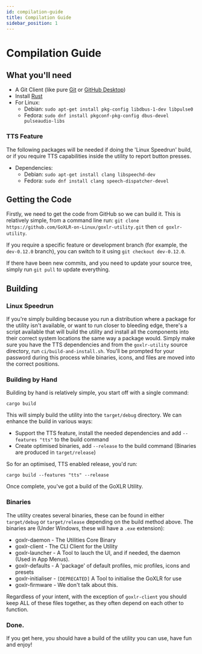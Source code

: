 ```yaml
---
id: compilation-guide
title: Compilation Guide
sidebar_position: 1
---
```


# Compilation Guide

## What you'll need

- A Git Client (like pure [Git](https://git-scm.com/) or [GitHub Desktop](https://desktop.github.com/))
- Install [Rust](https://rustup.rs/)
- For Linux:<br/>
  - Debian: `sudo apt-get install pkg-config libdbus-1-dev libpulse0`<br/>
  - Fedora: `sudo dnf install pkgconf-pkg-config dbus-devel pulseaudio-libs`

### TTS Feature

The following packages will be needed if doing the 'Linux Speedrun' build,
or if you require TTS capabilities inside the utility to report button presses.
- Dependencies:<br/>
  - Debian: `sudo apt-get install clang libspeechd-dev`
  - Fedora: `sudo dnf install clang speech-dispatcher-devel`

## Getting the Code

Firstly, we need to get the code from GitHub so we can build it. This is relatively simple,
from a command line run: `git clone https://github.com/GoXLR-on-Linux/goxlr-utility.git` then `cd goxlr-utility`.

If you require a specific feature or development branch (for example, the `dev-0.12.0` branch), you can switch to it using `git checkout dev-0.12.0`.

If there have been new commits, and you need to update your source tree, simply run `git pull` to update everything.

## Building

### Linux Speedrun

If you're simply building because you run a distribution where a package for the utility isn't available,
or want to run closer to bleeding edge, there's a script available that will build the utility and install
all the components into their correct system locations the same way a package would. Simply make sure you have
the TTS dependencies and from the `goxlr-utility` source directory, run `ci/build-and-install.sh`.
You'll be prompted for your password during this process while binaries, icons, and files are moved into the correct positions.

### Building by Hand

Building by hand is relatively simple, you start off with a single command:

`cargo build`

This will simply build the utility into the `target/debug` directory. We can enhance the build in various ways:

- Support the TTS feature, install the needed dependencies and add `--features "tts"` to the build command
- Create optimised binaries, add `--release` to the build command (Binaries are produced in `target/release`)

So for an optimised, TTS enabled release, you'd run:

`cargo build --features "tts" --release`

Once complete, you've got a build of the GoXLR Utility.

### Binaries

The utility creates several binaries, these can be found in either `target/debug` or `target/release` depending
on the build method above. The binaries are (Under Windows, these will have a `.exe` extension):

- goxlr-daemon - The Utilities Core Binary
- goxlr-client - The CLI Client for the Utility
- goxlr-launcher - A Tool to lauch the UI, and if needed, the daemon (Used in App Menus).
- goxlr-defaults - A 'package' of default profiles, mic profiles, icons and presets
- goxlr-initialiser - `[DEPRECATED]` A Tool to initialise the GoXLR for use
- goxlr-firmware - We don't talk about this.

Regardless of your intent, with the exception of `goxlr-client` you should keep ALL of these files together, as they often depend on each other to function.

### Done.

If you get here, you should have a build of the utility you can use, have fun and enjoy!